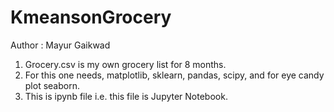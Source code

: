 # KmeansonGrocery

Author : Mayur Gaikwad

1) Grocery.csv is my own grocery list for 8 months.
2) For this one needs, matplotlib, sklearn, pandas, scipy, and for eye candy plot seaborn.
3) This is ipynb file i.e. this file is Jupyter Notebook.
